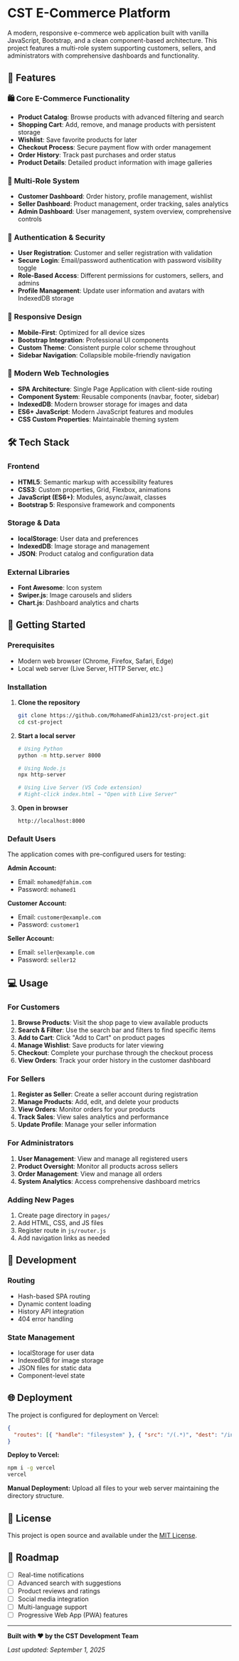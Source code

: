 # CST E-Commerce Platform

A modern, responsive e-commerce web application built with vanilla JavaScript, Bootstrap, and a clean component-based architecture. This project features a multi-role system supporting customers, sellers, and administrators with comprehensive dashboards and functionality.

## 🌟 Features

### 🛍️ **Core E-Commerce Functionality**

- **Product Catalog**: Browse products with advanced filtering and search
- **Shopping Cart**: Add, remove, and manage products with persistent storage
- **Wishlist**: Save favorite products for later
- **Checkout Process**: Secure payment flow with order management
- **Order History**: Track past purchases and order status
- **Product Details**: Detailed product information with image galleries

### 👥 **Multi-Role System**

- **Customer Dashboard**: Order history, profile management, wishlist
- **Seller Dashboard**: Product management, order tracking, sales analytics
- **Admin Dashboard**: User management, system overview, comprehensive controls

### 🔐 **Authentication & Security**

- **User Registration**: Customer and seller registration with validation
- **Secure Login**: Email/password authentication with password visibility toggle
- **Role-Based Access**: Different permissions for customers, sellers, and admins
- **Profile Management**: Update user information and avatars with IndexedDB storage

### 📱 **Responsive Design**

- **Mobile-First**: Optimized for all device sizes
- **Bootstrap Integration**: Professional UI components
- **Custom Theme**: Consistent purple color scheme throughout
- **Sidebar Navigation**: Collapsible mobile-friendly navigation

### 🚀 **Modern Web Technologies**

- **SPA Architecture**: Single Page Application with client-side routing
- **Component System**: Reusable components (navbar, footer, sidebar)
- **IndexedDB**: Modern browser storage for images and data
- **ES6+ JavaScript**: Modern JavaScript features and modules
- **CSS Custom Properties**: Maintainable theming system

## 🛠️ **Tech Stack**

### **Frontend**

- **HTML5**: Semantic markup with accessibility features
- **CSS3**: Custom properties, Grid, Flexbox, animations
- **JavaScript (ES6+)**: Modules, async/await, classes
- **Bootstrap 5**: Responsive framework and components

### **Storage & Data**

- **localStorage**: User data and preferences
- **IndexedDB**: Image storage and management
- **JSON**: Product catalog and configuration data

### **External Libraries**

- **Font Awesome**: Icon system
- **Swiper.js**: Image carousels and sliders
- **Chart.js**: Dashboard analytics and charts

## 🚀 **Getting Started**

### **Prerequisites**

- Modern web browser (Chrome, Firefox, Safari, Edge)
- Local web server (Live Server, HTTP Server, etc.)

### **Installation**

1. **Clone the repository**

   ```bash
   git clone https://github.com/MohamedFahim123/cst-project.git
   cd cst-project
   ```

2. **Start a local server**

   ```bash
   # Using Python
   python -m http.server 8000

   # Using Node.js
   npx http-server

   # Using Live Server (VS Code extension)
   # Right-click index.html → "Open with Live Server"
   ```

3. **Open in browser**
   ```
   http://localhost:8000
   ```

### **Default Users**

The application comes with pre-configured users for testing:

**Admin Account:**

- Email: `mohamed@fahim.com`
- Password: `mohamed1`

**Customer Account:**

- Email: `customer@example.com`
- Password: `customer1`

**Seller Account:**

- Email: `seller@example.com`
- Password: `seller12`

## 💻 **Usage**

### **For Customers**

1. **Browse Products**: Visit the shop page to view available products
2. **Search & Filter**: Use the search bar and filters to find specific items
3. **Add to Cart**: Click "Add to Cart" on product pages
4. **Manage Wishlist**: Save products for later viewing
5. **Checkout**: Complete your purchase through the checkout process
6. **View Orders**: Track your order history in the customer dashboard

### **For Sellers**

1. **Register as Seller**: Create a seller account during registration
2. **Manage Products**: Add, edit, and delete your products
3. **View Orders**: Monitor orders for your products
4. **Track Sales**: View sales analytics and performance
5. **Update Profile**: Manage your seller information

### **For Administrators**

1. **User Management**: View and manage all registered users
2. **Product Oversight**: Monitor all products across sellers
3. **Order Management**: View and manage all orders
4. **System Analytics**: Access comprehensive dashboard metrics

### **Adding New Pages**

1. Create page directory in `pages/`
2. Add HTML, CSS, and JS files
3. Register route in `js/router.js`
4. Add navigation links as needed

## 🔧 **Development**

### **Routing**

- Hash-based SPA routing
- Dynamic content loading
- History API integration
- 404 error handling

### **State Management**

- localStorage for user data
- IndexedDB for image storage
- JSON files for static data
- Component-level state

## 🌐 **Deployment**

The project is configured for deployment on Vercel:

```json
{
  "routes": [{ "handle": "filesystem" }, { "src": "/(.*)", "dest": "/index.html" }]
}
```

**Deploy to Vercel:**

```bash
npm i -g vercel
vercel
```

**Manual Deployment:**
Upload all files to your web server maintaining the directory structure.

## 📄 **License**

This project is open source and available under the [MIT License](LICENSE).

## 🎯 **Roadmap**

- [ ] Real-time notifications
- [ ] Advanced search with suggestions
- [ ] Product reviews and ratings
- [ ] Social media integration
- [ ] Multi-language support
- [ ] Progressive Web App (PWA) features

---

**Built with ❤️ by the CST Development Team**

_Last updated: September 1, 2025_
